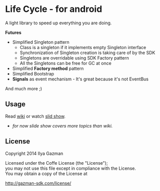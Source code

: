 Life Cycle - for android
==========
A light library to speed up everything you are doing.

**Futures**
 - Simplified Singleton pattern
    - Class is a singleton if it implements empty Singleton interface
    - Synchronization of Singleton creation is taking care of by the SDK
    - Singletons are overridable using SDK Factory pattern
    - All the Singletons can be free for GC at once
 - Simplified **Factory method** pattern
 - Simplified Bootstrap
 - **Signals** as event mechanism - It's great because it's not EventBus 

And much more ;)

Usage
-----

Read [wiki](https://github.com/Ilya-Gazman/android_life_cycle/wiki) or watch [slid show](https://docs.google.com/presentation/d/181WIzXmmO7e16gPUp_sV2lsfFfhR2z8mh2VsDcotBNU/pub?start=false&loop=false&delayms=3000).

* *for now slide show covers more topics than wiki.*


License
-------
Copyright 2014 Ilya Gazman

Licensed under the Coffe License (the "License");<br>
you may not use this file except in compliance with the License.<br>
You may obtain a copy of the License at

   http://gazman-sdk.com/license/
